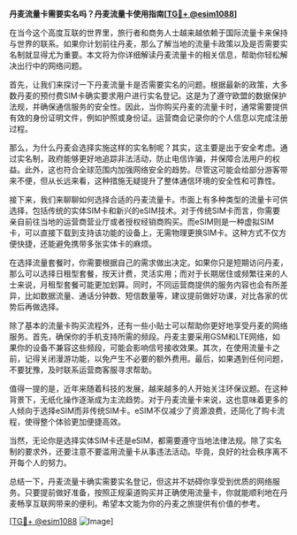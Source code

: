**丹麦流量卡需要实名吗？丹麦流量卡使用指南[[TG💪+ @esim1088](https://t.me/s/esim1088)]**

在当今这个高度互联的世界里，旅行者和商务人士越来越依赖于国际流量卡来保持与世界的联系。如果你计划前往丹麦，那么了解当地的流量卡政策以及是否需要实名制就显得尤为重要。本文将为你详细解读丹麦流量卡的相关信息，帮助你轻松解决出行中的网络问题。

首先，让我们来探讨一下丹麦流量卡是否需要实名的问题。根据最新的政策，大多数丹麦的预付费SIM卡确实要求用户进行实名登记。这是为了遵守欧盟的数据保护法规，并确保通信服务的安全性。因此，当你购买丹麦的流量卡时，通常需要提供有效的身份证明文件，例如护照或身份证。运营商会记录你的个人信息以完成注册过程。

那么，为什么丹麦会选择实施这样的实名制呢？其实，这主要是出于安全考虑。通过实名制，政府能够更好地追踪非法活动，防止电信诈骗，并保障合法用户的权益。此外，这也符合全球范围内加强网络安全的趋势。尽管这可能会给部分游客带来不便，但从长远来看，这种措施无疑提升了整体通信环境的安全性和可靠性。

接下来，我们来聊聊如何选择合适的丹麦流量卡。市面上有多种类型的流量卡可供选择，包括传统的实体SIM卡和新兴的eSIM技术。对于传统SIM卡而言，你需要亲自前往当地的运营商营业厅或者授权经销商购买。而eSIM则是一种虚拟SIM卡，可以直接下载到支持该功能的设备上，无需物理更换SIM卡。这种方式不仅方便快捷，还能避免携带多张实体卡的麻烦。

在选择流量套餐时，你需要根据自己的需求做出决定。如果你只是短期访问丹麦，那么可以选择日租型套餐，按天计费，灵活实用；而对于长期居住或频繁往来的人士来说，月租型套餐可能更加划算。同时，不同运营商提供的服务内容也会有所差异，比如数据流量、通话分钟数、短信数量等，建议提前做好功课，对比各家的优势后再做选择。

除了基本的流量卡购买流程外，还有一些小贴士可以帮助你更好地享受丹麦的网络服务。首先，确保你的手机支持所需的频段。丹麦主要采用GSM和LTE网络，如果你的设备不兼容这些频段，可能会影响信号接收效果。其次，在使用流量卡之前，记得关闭漫游功能，以免产生不必要的额外费用。最后，如果遇到任何问题，不要犹豫，及时联系运营商客服寻求帮助。

值得一提的是，近年来随着科技的发展，越来越多的人开始关注环保议题。在这种背景下，无纸化操作逐渐成为主流趋势。对于丹麦流量卡来说，这也意味着更多的人倾向于选择eSIM而非传统SIM卡。eSIM不仅减少了资源浪费，还简化了购卡流程，使得整个体验更加便捷高效。

当然，无论你是选择实体SIM卡还是eSIM，都需要遵守当地法律法规。除了实名制的要求外，还要注意不要滥用流量卡从事违法活动。毕竟，良好的社会秩序离不开每个人的努力。

总结一下，丹麦流量卡确实需要实名登记，但这并不妨碍你享受到优质的网络服务。只要提前做好准备，按照正规渠道购买并正确使用流量卡，你就能顺利地在丹麦畅享互联网带来的便利。希望本文能为你的丹麦之旅提供有价值的参考。

[[TG💪+ @esim1088](https://t.me/s/esim1088) ![Image](https://i.postimg.cc/4NQfJmqS/Snipaste-2025-05-13-00-14-12.png)]